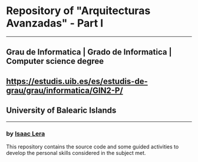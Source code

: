 # Repository of "Arquitecturas Avanzadas" - Part I 
----
## Grau de Informatica | Grado de Informatica | Computer science degree
## https://estudis.uib.es/es/estudis-de-grau/grau/informatica/GIN2-P/
## University of Balearic Islands
----
### by [Isaac Lera](https://personal.uib.es/isaac.lera)

This repository contains the source code and some guided activities to develop the personal skills considered in the subject met.